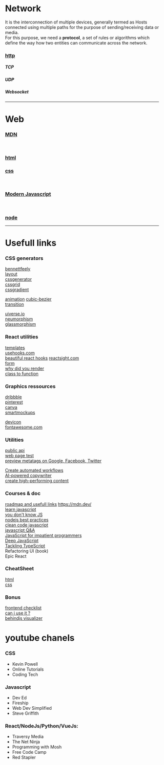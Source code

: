
# Network
It is the interconnection of multiple devices, generally termed as Hosts connected using multiple paths for the purpose of sending/receiving data or media.  
For this purpose, we need a **protocol**, a set of rules or algorithms which define the way how two entities can communicate across the network.

###  [http](web-network/http.md)
##### TCP
##### UDP 
##### Websocket
---
# Web 
### [MDN](web-network/MDN.md)

<br/>

###  [html](web-network/html.md)
###  [css](web-network/css.md)

<br/>

###  [Modern Javascript](web-network/modern-javascript.md)

<br/>

###  [node](web-network/node.md)



---



# Usefull links

### CSS generators
[bennettfeely](https://bennettfeely.com)  
[layout](https://layout.bradwoods.io)  
[cssgenerator](https://cssgenerator.org/)  
[cssgrid](https://cssgrid-generator.netlify.app)  
[cssgradient](https://t.co/T3e5HMeGlE) 

[animation](https://animista.net/ )
[cubic-bezier](https://cubic-bezier.com)  
[transition](https://www.transition.style/)  


[uiverse.io](https://uiverse.io/)  
[neumorphism](https://t.co/NkFoyRwctK)  
[glassmorphism](https://t.co/C7wlmOI9jm)   
 
### React utilities
[templates](https://mui.com/templates/)  
[usehooks.com](https://usehooks.com)  
[beautiful react hooks](https://github.com/antonioru/beautiful-react-hooks)
[reactsight.com](https://reactsight.com)  
[form](https://formik.org)  
[why did you render](https://github.com/welldone-software/why-did-you-render)  
[class to function](https://wattenberger.com/blog/react-hooks)  
### Graphics ressources
[dribbble](https://dribbble.com/)  
[pinterest](https://www.pinterest.fr/)  
[canva](https://www.canva.com/)  
[smartmockups](https://smartmockups.com/)  

[devicon](https://devicon.dev/)  
[fontawesome.com](https://fontawesome.com/icons)  
### Utilities
[public api](https://github.com/public-apis/public-apis)  
[web page test](https://www.webpagetest.org/)  
[preview metatags on Google, Facebook, Twitter](https://metatags.io/)  

[Create automated workflows](https://t.co/NuBvDJXOPw)  
[AI-powered copywriter](https://t.co/rtaSGwiSzV)  
[create high-performing content](https://t.co/yskBtRhzOn)
### Courses & doc
[roadmap and usefull links](https://resourcify.me/#/)
https://mdn.dev/  
[learn javascript](https://github.com/bmorelli25/Become-A-Full-Stack-Web-Developer/#learn-javascript)  
[you don't know JS](https://github.com/getify/You-Dont-Know-JS)  
[nodejs best practices](https://github.com/goldbergyoni/nodebestpractices)  
[clean code javascript](https://github.com/ryanmcdermott/clean-code-javascript)  
[javascript Q&A](https://github.com/lydiahallie/javascript-questions/blob/master/README.md)  
[JavaScript for impatient programmers](https://t.co/uXKdpnLngt)  
[Deep JavaScript](https://t.co/tma31MtwA0)  
[Tackling TypeScript](https://t.co/yNjJugpoum)  
Refactoring UI (book)  
Epic React
### CheatSheet
[html](https://htmlcheatsheet.com)  
[css](https://cssreference.io)   

### Bonus
[frontend checklist](https://frontendchecklist.io/)  
[can i use it ?](https://caniuse.com/?search=Grid)  
[behindjs visualizer](http://latentflip.com/loupe)  

# youtube chanels
### CSS   
- Kevin Powell 
- Online Tutorials 
- Coding Tech 
### Javascript 
- Dev Ed 
- Fireship 
- Web Dev Simplified 
- Steve Griffith 
### React/NodeJs/Python/VueJs: 
- Traversy Media 
- The Net Ninja 
- Programming with Mosh 
- Free Code Camp 
- Red Stapler